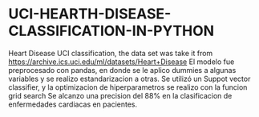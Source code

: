 # UCI-HEARTH-DISEASE-CLASSIFICATION-IN-PYTHON
Heart Disease UCI  classification, the data set was take it from https://archive.ics.uci.edu/ml/datasets/Heart+Disease
El modelo fue preprocesado con pandas, en donde se le aplico dummies a algunas variables y se  realizo estandarizacion a otras.
Se utilizó un Suppot vector classifier, y la optimizacion de hiperparametros se realizo con la funcion grid search
Se alcanzo una precision del 88% en la clasificacion de enfermedades cardiacas en pacientes.
